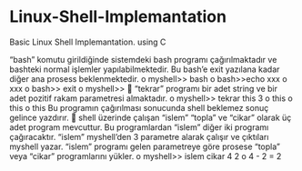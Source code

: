 # Linux-Shell-Implemantation
Basic Linux Shell Implemantation. using C

“bash” komutu girildiğinde sistemdeki bash programı çağırılmaktadır ve bashteki normal işlemler
yapılabilmektedir. Bu bash’e exit yazılana kadar diğer ana prosess beklenmektedir.
o myshell>> bash
o bash>>echo xxx
o xxx
o bash>> exit
o myshell>>
 “tekrar” programı bir adet string ve bir adet pozitif rakam
parametresi almaktadır.
o myshell>> tekrar this 3
o this
o this
o this
Bu programın çağırılması sonucunda shell beklemez sonuç gelince yazdırır.
 shell üzerinde çalışan “islem” “topla” ve “cikar” olarak üç adet program mevcuttur. Bu programlardan “islem” diğer iki
programı çağıracaktır. “islem” myshell’den 3 parametre alarak çalışır ve çıktıları myshell
yazar. “islem” programı gelen parametreye göre prosese “topla” veya “cikar” programlarını
yükler.
o myshell>> islem cikar 4 2
o 4 - 2 = 2
